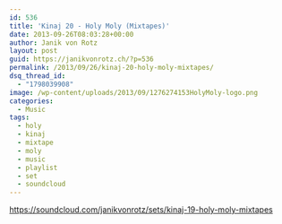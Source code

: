 ```yaml
---
id: 536
title: 'Kinaj 20 - Holy Moly (Mixtapes)'
date: 2013-09-26T08:03:28+00:00
author: Janik von Rotz
layout: post
guid: https://janikvonrotz.ch/?p=536
permalink: /2013/09/26/kinaj-20-holy-moly-mixtapes/
dsq_thread_id:
  - "1798039908"
image: /wp-content/uploads/2013/09/1276274153HolyMoly-logo.png
categories:
  - Music
tags:
  - holy
  - kinaj
  - mixtape
  - moly
  - music
  - playlist
  - set
  - soundcloud
---
```

https://soundcloud.com/janikvonrotz/sets/kinaj-19-holy-moly-mixtapes